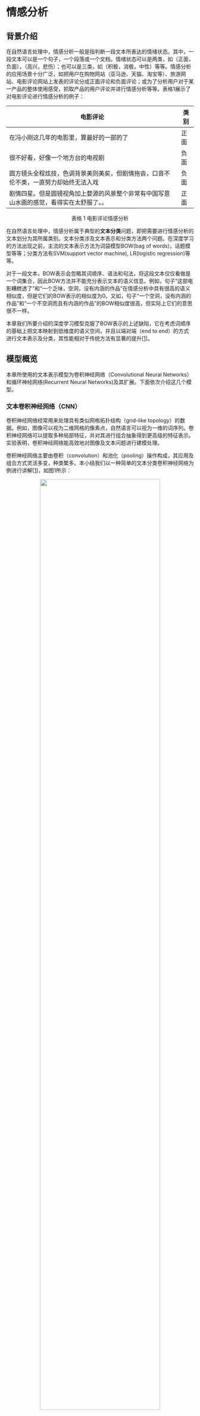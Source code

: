 # 情感分析
## 背景介绍
在自然语言处理中，情感分析一般是指判断一段文本所表达的情绪状态。其中，一段文本可以是一个句子，一个段落或一个文档。情绪状态可以是两类，如（正面，负面），（高兴，悲伤）；也可以是三类，如（积极，消极，中性）等等。情感分析的应用场景十分广泛，如把用户在购物网站（亚马逊、天猫、淘宝等）、旅游网站、电影评论网站上发表的评论分成正面评论和负面评论；或为了分析用户对于某一产品的整体使用感受，抓取产品的用户评论并进行情感分析等等。表格1展示了对电影评论进行情感分析的例子：

| 电影评论       | 类别  |
| --------     | -----  |
| 在冯小刚这几年的电影里，算最好的一部的了| 正面 |
| 很不好看，好像一个地方台的电视剧     | 负面 |
| 圆方镜头全程炫技，色调背景美则美矣，但剧情拖沓，口音不伦不类，一直努力却始终无法入戏| 负面|
|剧情四星。但是圆镜视角加上婺源的风景整个非常有中国写意山水画的感觉，看得实在太舒服了。。|正面|

<p align="center">表格 1 电影评论情感分析</p>

在自然语言处理中，情感分析属于典型的**文本分类**问题，即把需要进行情感分析的文本划分为其所属类别。文本分类涉及文本表示和分类方法两个问题。在深度学习的方法出现之前，主流的文本表示方法为词袋模型BOW(bag of words)，话题模型等等；分类方法有SVM(support vector machine), LR(logistic regression)等等。  

对于一段文本，BOW表示会忽略其词顺序、语法和句法，将这段文本仅仅看做是一个词集合，因此BOW方法并不能充分表示文本的语义信息。例如，句子“这部电影糟糕透了”和“一个乏味，空洞，没有内涵的作品”在情感分析中具有很高的语义相似度，但是它们的BOW表示的相似度为0。又如，句子“一个空洞，没有内涵的作品”和“一个不空洞而且有内涵的作品”的BOW相似度很高，但实际上它们的意思很不一样。  

本章我们所要介绍的深度学习模型克服了BOW表示的上述缺陷，它在考虑词顺序的基础上把文本映射到低维度的语义空间，并且以端对端（end to end）的方式进行文本表示及分类，其性能相对于传统方法有显著的提升\[[1](#参考文献)\]。
## 模型概览
本章所使用的文本表示模型为卷积神经网络（Convolutional Neural Networks）和循环神经网络(Recurrent Neural Networks)及其扩展。下面依次介绍这几个模型。
### 文本卷积神经网络（CNN）
卷积神经网络经常用来处理具有类似网格拓扑结构（grid-like topology）的数据。例如，图像可以视为二维网格的像素点，自然语言可以视为一维的词序列。卷积神经网络可以提取多种局部特征，并对其进行组合抽象得到更高级的特征表示。实验表明，卷积神经网络能高效地对图像及文本问题进行建模处理。  

卷积神经网络主要由卷积（convolution）和池化（pooling）操作构成，其应用及组合方式灵活多变，种类繁多。本小结我们以一种简单的文本分类卷积神经网络为例进行讲解\[[1](#参考文献)\]，如图1所示：
<p align="center">
<img src="image/text_cnn.png" width = "80%" align="center"/><br/>
图1. 卷积神经网络文本分类模型
</p>
假设待处理句子的长度为$n$，其中第$i$个词的词向量（word embedding）为$x_i\in\mathbb{R}^k$，$k$为维度大小。  

首先，进行词向量的拼接操作：将每$h$个词拼接起来形成一个大小为$h$的词窗口，记为$x_{i:i+h-1}$，它表示词序列$x_{i},x_{i+1},\ldots,x_{i+h-1}$的拼接，其中，$i$表示词窗口中第一个词在整个句子中的位置，取值范围从$1$到$n-h+1$，$x_{i:i+h-1}\in\mathbb{R}^{hk}$。  

其次，进行卷积操作：把卷积核(kernel)$w\in\mathbb{R}^{hk}$应用于包含$h$个词的窗口$x_{i:i+h-1}$，得到特征$c_i=f(w\cdot x_{i:i+h-1}+b)$，其中$b\in\mathbb{R}$为偏置项（bias），$f$为非线性激活函数，如$sigmoid$。将卷积核应用于句子中所有的词窗口${x_{1:h},x_{2:h+1},\ldots,x_{n-h+1:n}}$，产生一个特征图（feature map）：

$$c=[c_1,c_2,\ldots,c_{n-h+1}], c \in \mathbb{R}^{n-h+1}$$

接下来，对特征图采用时间维度上的最大池化（max pooling over time）操作得到此卷积核对应的整句话的特征$\hat c$，它是特征图中所有元素的最大值：

$$\hat c=max(c)$$

在实际应用中，我们会使用多个卷积核来处理句子，窗口大小相同的卷积核堆叠起来形成一个矩阵（上文中的单个卷积核参数$w$相当于矩阵的某一行），这样可以更高效的完成运算。另外，我们也可使用窗口大小不同的卷积核来处理句子（图1作为示意画了四个卷积核，不同颜色表示不同大小的卷积核操作）。  

最后，将所有卷积核得到的特征拼接起来即为文本的定长向量表示，对于文本分类问题，将其连接至softmax即构建出完整的模型。

对于一般的短文本分类问题，上文所述的简单的文本卷积网络即可达到很高的正确率\[[1](#参考文献)\]。若想得到更抽象更高级的文本特征表示，可以构建深层文本卷积神经网络\[[2](#参考文献),[3](#参考文献)\]。
### 循环神经网络（RNN）
循环神经网络是一种能对序列数据进行精确建模的有力工具。实际上，循环神经网络的理论计算能力是图灵完备的\[[4](#参考文献)\]。自然语言是一种典型的序列数据（词序列），近年来，循环神经网络及其变体（如long short term memory\[[5](#参考文献)\]等）在自然语言处理的多个领域，如语言模型、句法解析、语义角色标注（或一般的序列标注）、语义表示、图文生成、对话、机器翻译等任务上均表现优异甚至成为目前效果最好的方法。
<p align="center">
<img src="image/rnn.png" width = "60%" align="center"/><br/>
图2. 循环神经网络按时间展开的示意图
</p>
循环神经网络按时间展开后如图2所示：在第$t$时刻，网络读入第$t$个输入$x_t$（向量表示）及前一时刻隐层的状态值$h_{t-1}$（向量表示，$h_0$一般初始化为$0$向量），计算得出本时刻隐层的状态值$h_t$，重复这一步骤直至读完所有输入。如果将循环神经网络所表示的函数记为$f$，则其公式可表示为：

$$h_t=f(x_t,h_{t-1})=\sigma(W_{xh}x_t+W_{hh}h_{h-1}+b_h)$$

其中$W_{xh}$是输入到隐层的矩阵参数，$W_{hh}$是隐层到隐层的矩阵参数，$b_h$为隐层的偏置向量（bias）参数，$\sigma$为$sigmoid$函数。  
  
在处理自然语言时，一般会先将词（one-hot表示）映射为其词向量（word embedding）表示，然后再作为循环神经网络每一时刻的输入$x_t$。此外，可以根据实际需要的不同在循环神经网络的隐层上连接其它层。如，可以把一个循环神经网络的隐层输出连接至下一个循环神经网络的输入构建深层（deep or stacked）循环神经网络，或者提取最后一个时刻的隐层状态作为句子表示进而使用分类模型等等。  

### 长短期记忆网络（LSTM）
对于较长的序列数据，循环神经网络的训练过程中容易出现梯度消失或爆炸现象\[[6](#参考文献)\]。为了解决这一问题，Hochreiter S, Schmidhuber J. (1997)提出了LSTM(long short term memory\[[5](#参考文献)\])。  

相比于简单的循环神经网络，LSTM增加了记忆单元$c$、输入门$i$、遗忘门$f$及输出门$o$。这些门及记忆单元组合起来大大提升了循环神经网络处理长序列数据的能力。若将基于LSTM的循环神经网络表示的函数记为$F$，则其公式为：

$$ h_t=F(x_t,h_{t-1})$$

$F$由下列公式组合而成\[[7](#参考文献)\]：
\begin{align}
i_t & = \sigma(W_{xi}x_t+W_{hi}h_{h-1}+W_{ci}c_{t-1}+b_i)\\\\
f_t & = \sigma(W_{xf}x_t+W_{hf}h_{h-1}+W_{cf}c_{t-1}+b_f)\\\\
c_t & = f_t\odot c_{t-1}+i_t\odot tanh(W_{xc}x_t+W_{hc}h_{h-1}+b_c)\\\\
o_t & = \sigma(W_{xo}x_t+W_{ho}h_{h-1}+W_{co}c_{t}+b_o)\\\\
h_t & = o_t\odot tanh(c_t)\\\\
\end{align}
其中，$i_t, f_t, c_t, o_t$分别表示输入门，遗忘门，记忆单元及输出门的向量值，带角标的$W$及$b$为模型参数，$tanh$为双曲正切函数，$\odot$表示逐元素（elementwise）的乘法操作。输入门控制着新输入进入记忆单元$c$的强度，遗忘门控制着记忆单元维持上一时刻值的强度，输出门控制着输出记忆单元的强度。三种门的计算方式类似，但有着完全不同的参数，它们各自以不同的方式控制着记忆单元$c$，如图3所示：
<p align="center">
<img src="image/lstm.png" width = "65%" height = "65%" align="center"/><br/>
图3. 时刻$t$的LSTM [7]
</p>
LSTM通过给简单的循环神经网络增加记忆及控制门的方式，增强了其处理远距离依赖问题的能力。类似原理的改进还有Gated Recurrent Unit (GRU)\[[8](#参考文献)\]，其设计更为简洁一些。**这些改进虽然各有不同，但是它们的宏观描述却与简单的循环神经网络一样（如图2所示），即隐状态依据当前输入及前一时刻的隐状态来改变，不断地循环这一过程直至输入处理完毕：**

$$ h_t=Recrurent(x_t,h_{t-1})$$

其中，$Recrurent$可以表示简单的循环神经网络、GRU或LSTM。
### 栈式双向LSTM（Stacked Bidirectional LSTM）
对于正常顺序的循环神经网络，$h_t$包含了$t$时刻之前的输入信息，也就是上文信息。同样，为了得到下文信息，我们可以使用反方向（将输入逆序处理）的循环神经网络。结合构建深层循环神经网络的方法（深层神经网络往往能得到更抽象和高级的特征表示），我们可以通过构建更加强有力的基于LSTM的栈式双向循环神经网络\[[9](#参考文献)\]，来对时序数据进行建模。  

如图4所示（以三层为例），奇数层LSTM正向，偶数层LSTM反向，高一层的LSTM使用低一层LSTM及之前所有层的信息作为输入，对最高层LSTM序列使用时间维度上的最大池化即可得到文本的定长向量表示（这一表示充分融合了文本的上下文信息，并且对文本进行了深层次抽象），最后我们将文本表示连接至softmax构建分类模型。
<p align="center">
<img src="image/stacked_lstm.jpg" width=450><br/>
图4. 栈式双向LSTM用于文本分类
</p>
## 数据准备
### 数据介绍与下载
我们以[IMDB情感分析数据集](http://ai.stanford.edu/%7Eamaas/data/sentiment/)为例进行介绍。IMDB数据集的训练集和测试集分别包含25000个已标注过的电影评论。其中，负面评论的得分小于等于4，正面评论的得分大于等于7，满分10分。您可以使用下面的脚本下载 IMDB 数椐集和[Moses](http://www.statmt.org/moses/)工具：

```bash
./data/get_imdb.sh
```
如果数椐获取成功，您将在目录```data```中看到下面的文件：

```
aclImdb  get_imdb.sh  imdb  mosesdecoder-master
```

* aclImdb: 从外部网站上下载的原始数椐集。
* imdb: 仅包含训练和测试数椐集。
* mosesdecoder-master: Moses 工具。

### 数据预处理
我们使用的预处理脚本为`preprocess.py`。该脚本会调用Moses工具中的`tokenizer.perl`脚本来切分单词和标点符号，并会将训练集随机打乱排序再构建字典。注意：我们只使用已标注的训练集和测试集。执行下面的命令就可以预处理数椐：

```
data_dir="./data/imdb"
python preprocess.py -i $data_dir
```

运行成功后目录`./data/pre-imdb` 结构如下:

```
dict.txt  labels.list  test.list  test_part_000  train.list  train_part_000
```

* test\_part\_000 和 train\_part\_000: 所有标记的测试集和训练集，训练集已经随机打乱。
* train.list 和 test.list: 训练集和测试集文件列表。
* dict.txt: 利用训练集生成的字典。
* labels.list: 类别标签列表，标签0表示负面评论，标签1表示正面评论。

### 提供数据给PaddlePaddle
PaddlePaddle可以读取Python写的传输数据脚本，下面`dataprovider.py`文件给出了完整例子，主要包括两部分：

* hook： 定义文本信息、类别Id的数据类型。文本被定义为整数序列`integer_value_sequence`，类别被定义为整数`integer_value`。
* process： 按行读取以`'\t\t'`分隔的类别ID和文本信息，并用yield关键字返回。

```python
from paddle.trainer.PyDataProvider2 import *

def hook(settings, dictionary, **kwargs):
    settings.word_dict = dictionary
    settings.input_types = {
        'word':  integer_value_sequence(len(settings.word_dict)),
        'label': integer_value(2)
    }
    settings.logger.info('dict len : %d' % (len(settings.word_dict)))


@provider(init_hook=hook)
def process(settings, file_name):
    with open(file_name, 'r') as fdata:
        for line_count, line in enumerate(fdata):
            label, comment = line.strip().split('\t\t')
            label = int(label)
            words = comment.split()
            word_slot = [
                settings.word_dict[w] for w in words if w in settings.word_dict
            ]
            yield {
                'word': word_slot,
                'label': label
            }
```

## 模型配置说明
`trainer_config.py` 是一个配置文件的例子。
### 数据定义
```python
from os.path import join as join_path
from paddle.trainer_config_helpers import *
# 是否是测试模式
is_test = get_config_arg('is_test', bool, False)
# 是否是预测模式
is_predict = get_config_arg('is_predict', bool, False)

# 数据路径
data_dir = "./data/pre-imdb"
# 文件名
train_list = "train.list"
test_list = "test.list"
dict_file = "dict.txt"

# 字典大小
dict_dim = len(open(join_path(data_dir, "dict.txt")).readlines())
# 类别个数
class_dim = len(open(join_path(data_dir, 'labels.list')).readlines())

if not is_predict:
    train_list = join_path(data_dir, train_list)
    test_list = join_path(data_dir, test_list)
    dict_file = join_path(data_dir, dict_file)
    train_list = train_list if not is_test else None
    # 构造字典
    word_dict = dict()
    with open(dict_file, 'r') as f:
        for i, line in enumerate(open(dict_file, 'r')):
            word_dict[line.split('\t')[0]] = i
    # 通过define_py_data_sources2函数从dataprovider.py中读取数据
    define_py_data_sources2(
        train_list,
        test_list,
        module="dataprovider",
        obj="process",  # 指定生成数据的函数。
        args={'dictionary': word_dict}) # 额外的参数，这里指定词典。
```

### 算法配置

```python
settings(
    batch_size=128,
    learning_rate=2e-3,
    learning_method=AdamOptimizer(),
    regularization=L2Regularization(8e-4),
    gradient_clipping_threshold=25)
```

* 设置batch size大小为128。
* 设置全局学习率。
* 使用adam优化。
* 设置L2正则。
* 设置梯度截断（clipping）阈值。

### 模型结构
我们用PaddlePaddle实现了两种文本分类算法，分别基于上文所述的[文本卷积神经网络](#文本卷积神经网络（CNN）)和[栈式双向LSTM](#栈式双向LSTM（Stacked Bidirectional LSTM）)。
#### 文本卷积神经网络的实现
```python
def convolution_net(input_dim,
                    class_dim=2,
                    emb_dim=128,
                    hid_dim=128,
                    is_predict=False):
    # 网络输入：id表示的词序列，词典大小为input_dim
    data = data_layer("word", input_dim)
    # 将id表示的词序列映射为embedding序列
    emb = embedding_layer(input=data, size=emb_dim)
    # 卷积及最大化池操作，卷积核窗口大小为3
    conv_3 = sequence_conv_pool(input=emb, context_len=3, hidden_size=hid_dim)
    # 卷积及最大化池操作，卷积核窗口大小为4
    conv_4 = sequence_conv_pool(input=emb, context_len=4, hidden_size=hid_dim)
    # 将conv_3和conv_4拼接起来输入给softmax分类，类别数为class_dim
    output = fc_layer(
        input=[conv_3, conv_4], size=class_dim, act=SoftmaxActivation())

    if not is_predict:
        lbl = data_layer("label", 1)    #网络输入：类别标签
        outputs(classification_cost(input=output, label=lbl))
    else:
        outputs(output)
```

其中，我们仅用一个[`sequence_conv_pool`](https://github.com/PaddlePaddle/Paddle/blob/develop/python/paddle/trainer_config_helpers/networks.py)方法就实现了卷积和池化操作，卷积核的数量为hidden_size参数。
#### 栈式双向LSTM的实现

```python
def stacked_lstm_net(input_dim,
                     class_dim=2,
                     emb_dim=128,
                     hid_dim=512,
                     stacked_num=3,
                     is_predict=False):

    # LSTM的层数stacked_num为奇数，确保最高层LSTM正向
    assert stacked_num % 2 == 1
    # 设置神经网络层的属性
    layer_attr = ExtraLayerAttribute(drop_rate=0.5)
    # 设置参数的属性
    fc_para_attr = ParameterAttribute(learning_rate=1e-3)
    lstm_para_attr = ParameterAttribute(initial_std=0., learning_rate=1.)
    para_attr = [fc_para_attr, lstm_para_attr]
    bias_attr = ParameterAttribute(initial_std=0., l2_rate=0.)
    # 激活函数
    relu = ReluActivation()
    linear = LinearActivation()


    # 网络输入：id表示的词序列，词典大小为input_dim
    data = data_layer("word", input_dim)
    # 将id表示的词序列映射为embedding序列
    emb = embedding_layer(input=data, size=emb_dim)

    fc1 = fc_layer(input=emb, size=hid_dim, act=linear, bias_attr=bias_attr)
    # 基于LSTM的循环神经网络
    lstm1 = lstmemory(
        input=fc1, act=relu, bias_attr=bias_attr, layer_attr=layer_attr)

    # 由fc_layer和lstmemory构建深度为stacked_num的栈式双向LSTM
    inputs = [fc1, lstm1]
    for i in range(2, stacked_num + 1):
        fc = fc_layer(
            input=inputs,
            size=hid_dim,
            act=linear,
            param_attr=para_attr,
            bias_attr=bias_attr)
        lstm = lstmemory(
            input=fc,
            # 奇数层正向，偶数层反向。
            reverse=(i % 2) == 0,
            act=relu,
            bias_attr=bias_attr,
            layer_attr=layer_attr)
        inputs = [fc, lstm]

    # 对最后一层fc_layer使用时间维度上的最大池化得到定长向量
    fc_last = pooling_layer(input=inputs[0], pooling_type=MaxPooling())
    # 对最后一层lstmemory使用时间维度上的最大池化得到定长向量
    lstm_last = pooling_layer(input=inputs[1], pooling_type=MaxPooling())
    # 将fc_last和lstm_last拼接起来输入给softmax分类，类别数为class_dim
    output = fc_layer(
        input=[fc_last, lstm_last],
        size=class_dim,
        act=SoftmaxActivation(),
        bias_attr=bias_attr,
        param_attr=para_attr)

    if is_predict:
        outputs(output)
    else:
        outputs(classification_cost(input=output, label=data_layer('label', 1)))
```

我们的模型配置`trainer_config.py`默认使用`stacked_lstm_net`网络，如果要使用`convolution_net`，注释相应的行即可。
```python
stacked_lstm_net(
    dict_dim, class_dim=class_dim, stacked_num=3, is_predict=is_predict)
# convolution_net(dict_dim, class_dim=class_dim, is_predict=is_predict)
```

## 训练模型
使用`train.sh`脚本可以开启本地的训练：

```
./train.sh
```

train.sh内容如下:

```bash
paddle train --config=trainer_config.py \
             --save_dir=./model_output \
             --job=train \
             --use_gpu=false \
             --trainer_count=4 \
             --num_passes=10 \
             --log_period=20 \
             --dot_period=20 \
             --show_parameter_stats_period=100 \
             --test_all_data_in_one_period=1 \
             2>&1 | tee 'train.log'
```

* \--config=trainer_config.py: 设置模型配置。
* \--save\_dir=./model_output: 设置输出路径以保存训练完成的模型。
* \--job=train: 设置工作模式为训练。
* \--use\_gpu=false: 使用CPU训练，如果您安装GPU版本的PaddlePaddle，并想使用GPU来训练可将此设置为true。
* \--trainer\_count=4:设置线程数（或GPU个数）。
* \--num\_passes=15: 设置pass，PaddlePaddle中的一个pass意味着对数据集中的所有样本进行一次训练。
* \--log\_period=20: 每20个batch打印一次日志。
* \--show\_parameter\_stats\_period=100: 每100个batch打印一次统计信息。
* \--test\_all_data\_in\_one\_period=1: 每次测试都测试所有数据。

如果运行成功，输出日志保存在 `train.log`中，模型保存在目录`model_output/`中。  输出日志说明如下：

```
Batch=20 samples=2560 AvgCost=0.681644 CurrentCost=0.681644 Eval: classification_error_evaluator=0.36875  CurrentEval: classification_error_evaluator=0.36875
...
Pass=0 Batch=196 samples=25000 AvgCost=0.418964 Eval: classification_error_evaluator=0.1922
Test samples=24999 cost=0.39297 Eval: classification_error_evaluator=0.149406
```

* Batch=xx: 表示训练了xx个Batch。
* samples=xx: 表示训练了xx个样本。
* AvgCost=xx: 从第0个batch到当前batch的平均损失。
* CurrentCost=xx: 最新log_period个batch的损失。
* Eval: classification\_error\_evaluator=xx: 表示第0个batch到当前batch的分类错误。
* CurrentEval: classification\_error\_evaluator: 最新log_period个batch的分类错误。
* Pass=0: 通过所有训练集一次称为一个Pass。 0表示第一次经过训练集。


## 应用模型
### 测试

测试是指使用训练出的模型评估已标记的数据集。

```
./test.sh
```

测试脚本`test.sh`的内容如下，其中函数`get_best_pass`通过对分类错误率进行排序来获得最佳模型：

```bash
function get_best_pass() {
  cat $1  | grep -Pzo 'Test .*\n.*pass-.*' | \
  sed  -r 'N;s/Test.* error=([0-9]+\.[0-9]+).*\n.*pass-([0-9]+)/\1 \2/g' | \
  sort | head -n 1
}

log=train.log
LOG=`get_best_pass $log`
LOG=(${LOG})
evaluate_pass="model_output/pass-${LOG[1]}"

echo 'evaluating from pass '$evaluate_pass

model_list=./model.list
touch $model_list | echo $evaluate_pass > $model_list
net_conf=trainer_config.py
paddle train --config=$net_conf \
             --model_list=$model_list \
             --job=test \
             --use_gpu=false \
             --trainer_count=4 \
             --config_args=is_test=1 \
             2>&1 | tee 'test.log'
```

与训练不同，测试时需要指定`--job = test`和模型路径`--model_list = $model_list`。如果测试成功，日志将保存在`test.log`中。 在我们的测试中，最好的模型是`model_output/pass-00002`，分类错误率是0.115645：

```
Pass=0 samples=24999 AvgCost=0.280471 Eval: classification_error_evaluator=0.115645
```

### 预测
`predict.py`脚本提供了一个预测接口。预测IMDB中未标记评论的示例如下：

```
./predict.sh
```
predict.sh的内容如下（注意应该确保默认模型路径`model_output/pass-00002`存在或更改为其它模型路径）:

```bash
model=model_output/pass-00002/
config=trainer_config.py
label=data/pre-imdb/labels.list
cat ./data/aclImdb/test/pos/10007_10.txt | python predict.py \
     --tconf=$config \
     --model=$model \
     --label=$label \
     --dict=./data/pre-imdb/dict.txt \
     --batch_size=1
```

* `cat ./data/aclImdb/test/pos/10007_10.txt` : 输入预测样本。
* `predict.py` : 预测接口脚本。
* `--tconf=$config` : 设置网络配置。
* `--model=$model` : 设置模型路径。
* `--label=$label` : 设置标签类别字典，这个字典是整数标签和字符串标签的一个对应。
* `--dict=data/pre-imdb/dict.txt` : 设置文本数据字典文件。
* `--batch_size=1` : 预测时的batch size大小。


本示例的预测结果：

```
Loading parameters from model_output/pass-00002/
predicting label is pos
```

`10007_10.txt`在路径`./data/aclImdb/test/pos`下面，而这里预测的标签也是pos，说明预测正确。
## 总结
本章我们以情感分析为例，介绍了使用深度学习的方法进行端对端的短文本分类，并且使用PaddlePaddle完成了全部相关实验。同时，我们简要介绍了两种文本处理模型：卷积神经网络和循环神经网络。在后续的章节中我们会看到这两种基本的深度学习模型在其它任务上的应用。
## 参考文献
1. Kim Y. [Convolutional neural networks for sentence classification](http://arxiv.org/pdf/1408.5882)[J]. arXiv preprint arXiv:1408.5882, 2014.
2. Kalchbrenner N, Grefenstette E, Blunsom P. [A convolutional neural network for modelling sentences](http://arxiv.org/pdf/1404.2188.pdf?utm_medium=App.net&utm_source=PourOver)[J]. arXiv preprint arXiv:1404.2188, 2014.
3. Yann N. Dauphin, et al. [Language Modeling with Gated Convolutional Networks](https://arxiv.org/pdf/1612.08083v1.pdf)[J] arXiv preprint arXiv:1612.08083, 2016.
4. Siegelmann H T, Sontag E D. [On the computational power of neural nets](http://research.cs.queensu.ca/home/akl/cisc879/papers/SELECTED_PAPERS_FROM_VARIOUS_SOURCES/05070215382317071.pdf)[C]//Proceedings of the fifth annual workshop on Computational learning theory. ACM, 1992: 440-449.
5. Hochreiter S, Schmidhuber J. [Long short-term memory](http://web.eecs.utk.edu/~itamar/courses/ECE-692/Bobby_paper1.pdf)[J]. Neural computation, 1997, 9(8): 1735-1780.
6. Bengio Y, Simard P, Frasconi P. [Learning long-term dependencies with gradient descent is difficult](http://www-dsi.ing.unifi.it/~paolo/ps/tnn-94-gradient.pdf)[J]. IEEE transactions on neural networks, 1994, 5(2): 157-166.
7. Graves A. [Generating sequences with recurrent neural networks](http://arxiv.org/pdf/1308.0850)[J]. arXiv preprint arXiv:1308.0850, 2013.
8. Cho K, Van Merriënboer B, Gulcehre C, et al. [Learning phrase representations using RNN encoder-decoder for statistical machine translation](http://arxiv.org/pdf/1406.1078)[J]. arXiv preprint arXiv:1406.1078, 2014.
9. Zhou J, Xu W. [End-to-end learning of semantic role labeling using recurrent neural networks](http://www.aclweb.org/anthology/P/P15/P15-1109.pdf)[C]//Proceedings of the Annual Meeting of the Association for Computational Linguistics. 2015.
